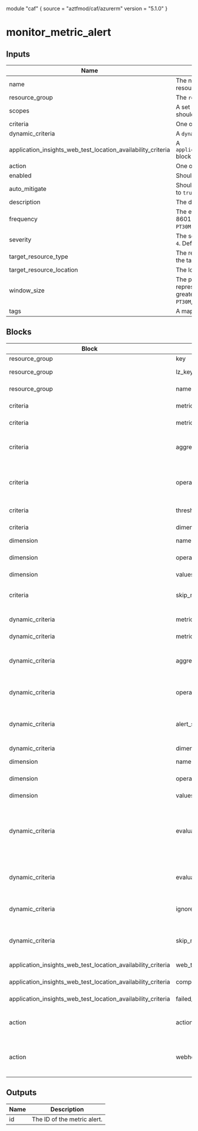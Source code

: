 module "caf" {
  source  = "aztfmod/caf/azurerm"
  version = "5.1.0"
}

# monitor_metric_alert

## Inputs
| Name | Description | Type | Required |
|------|-------------|------|:--------:|
|name| The name of the Metric Alert. Changing this forces a new resource to be created.||True|
|resource_group|The `resource_group` block as defined below.|Block|True|
|scopes| A set of strings of resource IDs at which the metric criteria should be applied.||True|
|criteria| One or more (static) `criteria` blocks as defined below.| Block |False|
|dynamic_criteria| A `dynamic_criteria` block as defined below.| Block |False|
|application_insights_web_test_location_availability_criteria| A `application_insights_web_test_location_availability_criteria` block as defined below.| Block |False|
|action| One or more `action` blocks as defined below.| Block |False|
|enabled| Should this Metric Alert be enabled? Defaults to `true`.||False|
|auto_mitigate| Should the alerts in this Metric Alert be auto resolved? Defaults to `true`.||False|
|description| The description of this Metric Alert.||False|
|frequency| The evaluation frequency of this Metric Alert, represented in ISO 8601 duration format. Possible values are `PT1M`, `PT5M`, `PT15M`, `PT30M` and `PT1H`. Defaults to `PT1M`.||False|
|severity| The severity of this Metric Alert. Possible values are `0`, `1`, `2`, `3` and `4`. Defaults to `3`.||False|
|target_resource_type| The resource type (e.g. `Microsoft.Compute/virtualMachines`) of the target resource.||False|
|target_resource_location| The location of the target resource.||False|
|window_size| The period of time that is used to monitor alert activity, represented in ISO 8601 duration format. This value must be greater than `frequency`. Possible values are `PT1M`, `PT5M`, `PT15M`, `PT30M`, `PT1H`, `PT6H`, `PT12H` and `P1D`. Defaults to `PT5M`.||False|
|tags| A mapping of tags to assign to the resource.||False|

## Blocks
| Block | Argument | Description | Required |
|-------|----------|-------------|----------|
|resource_group| key | Key for  resource_group||| Required if  |
|resource_group| lz_key |Landing Zone Key in wich the resource_group is located|||True|
|resource_group| name | The name of the resource_group |||True|
|criteria|metric_namespace| One of the metric namespaces to be monitored.|||True|
|criteria|metric_name| One of the metric names to be monitored.|||True|
|criteria|aggregation| The statistic that runs over the metric values. Possible values are `Average`, `Count`, `Minimum`, `Maximum` and `Total`.|||True|
|criteria|operator| The criteria operator. Possible values are `Equals`, `NotEquals`, `GreaterThan`, `GreaterThanOrEqual`, `LessThan` and `LessThanOrEqual`.|||True|
|criteria|threshold| The criteria threshold value that activates the alert.|||True|
|criteria|dimension| One or more `dimension` blocks as defined below.|||False|
|dimension|name| One of the dimension names.|||True|
|dimension|operator| The dimension operator. Possible values are `Include`, `Exclude` and `StartsWith`.|||True|
|dimension|values| The list of dimension values.|||True|
|criteria|skip_metric_validation| Skip the metric validation to allow creating an alert rule on a custom metric that isn't yet emitted? Defaults to `false`.|||False|
|dynamic_criteria|metric_namespace| One of the metric namespaces to be monitored.|||True|
|dynamic_criteria|metric_name| One of the metric names to be monitored.|||True|
|dynamic_criteria|aggregation| The statistic that runs over the metric values. Possible values are `Average`, `Count`, `Minimum`, `Maximum` and `Total`.|||True|
|dynamic_criteria|operator| The criteria operator. Possible values are `LessThan`, `GreaterThan` and `GreaterOrLessThan`.|||True|
|dynamic_criteria|alert_sensitivity| The extent of deviation required to trigger an alert. Possible values are `Low`, `Medium` and `High`.|||True|
|dynamic_criteria|dimension| One or more `dimension` blocks as defined below.|||False|
|dimension|name| One of the dimension names.|||True|
|dimension|operator| The dimension operator. Possible values are `Include`, `Exclude` and `StartsWith`.|||True|
|dimension|values| The list of dimension values.|||True|
|dynamic_criteria|evaluation_total_count| The number of aggregated lookback points. The lookback time window is calculated based on the aggregation granularity (`window_size`) and the selected number of aggregated points.|||False|
|dynamic_criteria|evaluation_failure_count| The number of violations to trigger an alert. Should be smaller or equal to `evaluation_total_count`.|||False|
|dynamic_criteria|ignore_data_before| The [ISO8601](https://en.wikipedia.org/wiki/ISO_8601) date from which to start learning the metric historical data and calculate the dynamic thresholds.|||False|
|dynamic_criteria|skip_metric_validation| Skip the metric validation to allow creating an alert rule on a custom metric that isn't yet emitted? Defaults to `false`.|||False|
|application_insights_web_test_location_availability_criteria|web_test_id| The ID of the Application Insights Web Test.|||True|
|application_insights_web_test_location_availability_criteria|component_id| The ID of the Application Insights Resource.|||True|
|application_insights_web_test_location_availability_criteria|failed_location_count| The number of failed locations.|||True|
|action|action_group_id| The ID of the Action Group can be sourced from [the `azurerm_monitor_action_group` resource](./monitor_action_group.html)|||True|
|action|webhook_properties| The map of custom string properties to include with the post operation. These data are appended to the webhook payload.|||False|

## Outputs
| Name | Description |
|------|-------------|
|id|The ID of the metric alert.|||
